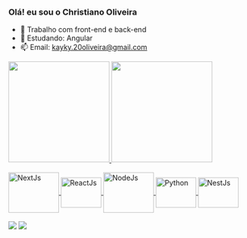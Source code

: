 ### Olá! eu sou o Christiano Oliveira

- 🔭 Trabalho com front-end e back-end
- 🌱 Estudando: Angular
- 📫 Email: kayky.20oliveira@gmail.com


<div>
  <a href="https://github.com/Christiano-K-Oliveira">
  <img height="200cm" src="https://github-readme-stats.vercel.app/api?username=Christiano-K-Oliveira&show_icons=true&theme=dark&include_all_commits=true&count_private=true"/>
  <img height="200cm" src="https://github-readme-stats.vercel.app/api/top-langs/?username=Christiano-K-Oliveira&layout=compact&langs_count=16&theme=dark"/>
</div>

<div><br>
  <img align="center" alt="NextJs" height="80" width="100" src="https://cdn.jsdelivr.net/gh/devicons/devicon@latest/icons/nextjs/nextjs-original-wordmark.svg">
  <img align="center" alt="ReactJs" height="60" width="80" src="https://cdn.jsdelivr.net/gh/devicons/devicon@latest/icons/react/react-original.svg">
  <img align="center" alt="NodeJs" height="80" width="100" src="https://cdn.jsdelivr.net/gh/devicons/devicon@latest/icons/nodejs/nodejs-original-wordmark.svg">
  <img align="center" alt="Python" height="60" width="80" src="https://cdn.jsdelivr.net/gh/devicons/devicon@latest/icons/python/python-original.svg">
  <img align="center" alt="NestJs" height="60" width="80" src="https://cdn.jsdelivr.net/gh/devicons/devicon@latest/icons/nestjs/nestjs-original.svg">
</div>

<div><br>
  <a href="mailto:kayky.20oliveira@gmail.com" target="_blank"><img src="https://img.shields.io/badge/Gmail-D14836?style=for-the-badge&logo=gmail&logoColor=white" target="_blank"></a>
  <a href="https://www.linkedin.com/in/christianok-oliveira/" target="blank"><img src="https://img.shields.io/badge/LinkedIn-0077B5?style=for-the-badge&logo=linkedin&logoColor=white" target="blank"></a>
</div>
